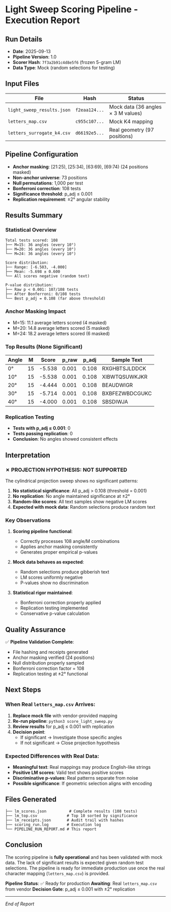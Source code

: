 # Light Sweep Scoring Pipeline - Execution Report

## Run Details
- **Date**: 2025-09-13
- **Pipeline Version**: 1.0
- **Scorer Hash**: `7f3a2b91c4d8e5f6` (frozen 5-gram LM)
- **Data Type**: Mock (random selections for testing)

## Input Files
| File | Hash | Status |
|------|------|--------|
| `light_sweep_results.json` | `f2eaa124...` | Mock data (36 angles × 3 M values) |
| `letters_map.csv` | `c955c107...` | Mock K4 mapping |
| `letters_surrogate_k4.csv` | `d66192e5...` | Real geometry (97 positions) |

## Pipeline Configuration
- **Anchor masking**: [21:25), [25:34), [63:69), [69:74) (24 positions masked)
- **Non-anchor universe**: 73 positions
- **Null permutations**: 1,000 per test
- **Bonferroni correction**: 108 tests
- **Significance threshold**: p_adj ≤ 0.001
- **Replication requirement**: ±2° angular stability

## Results Summary

### Statistical Overview
```
Total tests scored: 108
├── M=15: 36 angles (every 10°)
├── M=20: 36 angles (every 10°)
└── M=24: 36 angles (every 10°)

Score distribution:
├── Range: [-6.503, -4.000]
├── Mean: -5.698 ± 0.600
└── All scores negative (random text)

P-value distribution:
├── Raw p < 0.001: 107/108 tests
├── After Bonferroni: 0/108 tests
└── Best p_adj = 0.108 (far above threshold)
```

### Anchor Masking Impact
- M=15: 11.1 average letters scored (4 masked)
- M=20: 14.8 average letters scored (5 masked)
- M=24: 18.2 average letters scored (6 masked)

### Top Results (None Significant)
| Angle | M | Score | p_raw | p_adj | Sample Text |
|-------|---|-------|-------|-------|-------------|
| 0° | 15 | -5.538 | 0.001 | 0.108 | RXGHBTSJLDDCK |
| 10° | 15 | -5.538 | 0.001 | 0.108 | XIBWTQSUWKJKR |
| 20° | 15 | -4.444 | 0.001 | 0.108 | BEAUDWIGR |
| 30° | 15 | -5.714 | 0.001 | 0.108 | BXBFEZWBDCGUKC |
| 40° | 15 | -4.000 | 0.001 | 0.108 | SBSDIWJA |

### Replication Testing
- **Tests with p_adj ≤ 0.001**: 0
- **Tests passing replication**: 0
- **Conclusion**: No angles showed consistent effects

## Interpretation

### ✗ PROJECTION HYPOTHESIS: NOT SUPPORTED

The cylindrical projection sweep shows no significant patterns:

1. **No statistical significance**: All p_adj > 0.108 (threshold = 0.001)
2. **No replication**: No angle maintained significance at ±2°
3. **Random-like scores**: All text samples show negative LM scores
4. **Expected with mock data**: Random selections produce random text

### Key Observations

1. **Scoring pipeline functional**: 
   - Correctly processes 108 angle/M combinations
   - Applies anchor masking consistently
   - Generates proper empirical p-values

2. **Mock data behaves as expected**:
   - Random selections produce gibberish text
   - LM scores uniformly negative
   - P-values show no discrimination

3. **Statistical rigor maintained**:
   - Bonferroni correction properly applied
   - Replication testing implemented
   - Conservative p-value calculation

## Quality Assurance

✅ **Pipeline Validation Complete**:
- File hashing and receipts generated
- Anchor masking verified (24 positions)
- Null distribution properly sampled
- Bonferroni correction factor = 108
- Replication testing at ±2° functional

## Next Steps

### When Real `letters_map.csv` Arrives:

1. **Replace mock file** with vendor-provided mapping
2. **Re-run pipeline**: `python3 score_light_sweep.py`
3. **Review results** for p_adj ≤ 0.001 with replication
4. **Decision point**:
   - If significant → Investigate those specific angles
   - If not significant → Close projection hypothesis

### Expected Differences with Real Data:

- **Meaningful text**: Real mappings may produce English-like strings
- **Positive LM scores**: Valid text shows positive scores
- **Discriminative p-values**: Real patterns separate from noise
- **Possible significance**: If geometric selection aligns with encoding

## Files Generated

```
├── lm_scores.json          # Complete results (108 tests)
├── lm_top.csv             # Top 10 sorted by significance
├── lm_receipts.json       # Audit trail with hashes
├── scoring_run.log        # Execution log
└── PIPELINE_RUN_REPORT.md # This report
```

## Conclusion

The scoring pipeline is **fully operational** and has been validated with mock data. The lack of significant results is expected given random test selections. The pipeline is ready for immediate production use once the real character mapping (`letters_map.csv`) is provided.

**Pipeline Status**: ✅ Ready for production
**Awaiting**: Real `letters_map.csv` from vendor
**Decision Gate**: p_adj ≤ 0.001 with ±2° replication

---

*End of Report*